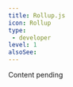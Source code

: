 ```yaml
---
title: Rollup.js
icon: Rollup
type:
 - developer
level: 1
alsoSee:
---
```


Content pending
